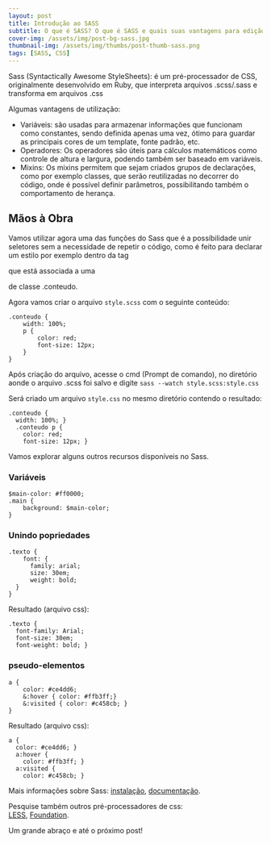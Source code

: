 ```yaml
---
layout: post
title: Introdução ao SASS
subtitle: O que é SASS? O que é SASS e quais suas vantagens para edição de CSS
cover-img: /assets/img/post-bg-sass.jpg
thumbnail-img: /assets/img/thumbs/post-thumb-sass.png
tags: [SASS, CSS]
---
```


Sass (Syntactically Awesome StyleSheets): é um pré-processador de CSS, originalmente desenvolvido em Ruby, que interpreta arquivos .scss/.sass e transforma em arquivos .css

Algumas vantagens de utilização:

- Variáveis: são usadas para armazenar informações que funcionam como constantes, sendo definida apenas uma vez, ótimo para guardar as principais cores de um template, fonte padrão, etc.
- Operadores: Os operadores são úteis para cálculos matemáticos como controle de altura e largura, podendo também ser baseado em variáveis.
- Mixins: Os mixins permitem que sejam criados grupos de declarações, como por exemplo classes, que serão reutilizadas no decorrer do código, onde é possível definir parâmetros, possibilitando também o comportamento de herança.

## Mãos à Obra

Vamos utilizar agora uma das funções do Sass que é a possíbilidade unir seletores sem a necessidade de repetir o código, como é feito para declarar um estilo por exemplo dentro da tag <p> que está associada a uma <div> de classe .conteudo.

Agora vamos criar o arquivo `style.scss` com o seguinte conteúdo:

    .conteudo {
        width: 100%;
        p {
            color: red;
            font-size: 12px;
        }
    }

Após criação do arquivo, acesse o cmd (Prompt de comando), no diretório aonde o arquivo .scss foi salvo e digite `sass --watch style.scss:style.css`

Será criado um arquivo `style.css` no mesmo diretório contendo o resultado:

    .conteudo {
      width: 100%; }
      .conteudo p {
    	color: red;
    	font-size: 12px; }

Vamos explorar alguns outros recursos disponíveis no Sass.

### Variáveis

    $main-color: #ff0000;
    .main {
        background: $main-color;
    }

### Unindo popriedades

    .texto {
        font: {
    	  family: arial;
    	  size: 30em;
    	  weight: bold;
      }
    }

Resultado (arquivo css):

    .texto {
      font-family: Arial;
      font-size: 30em;
      font-weight: bold; }


### pseudo-elementos

    a {
        color: #ce4dd6;
        &:hover { color: #ffb3ff;}
        &:visited { color: #c458cb; }
    }

Resultado (arquivo css):

    a {
      color: #ce4dd6; }
      a:hover {
    	color: #ffb3ff; }
      a:visited {
    	color: #c458cb; }

Mais informações sobre Sass:
<a href="http://sass-lang.com/install" target="\_blank">instalação</a>,
<a href="http://sass-lang.com/documentation" target="\_blank">documentação</a>.

Pesquise também outros pré-processadores de css:  
<a href="http://lesscss.org/" target="\_blank">LESS</a>,
<a href="http://foundation.zurb.com/" target="\_blank">Foundation</a>.

Um grande abraço e até o próximo post!
